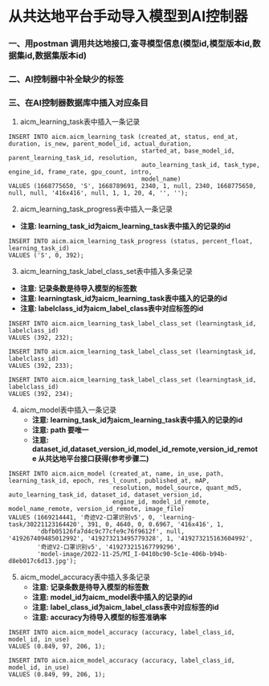 # 从共达地平台手动导入模型到AI控制器
### 一、用postman 调用共达地接口,查寻模型信息(模型id,模型版本id,数据集id,数据集版本id)
### 二、AI控制器中补全缺少的标签
### 三、在AI控制器数据库中插入对应条目
1. aicm_learning_task表中插入一条记录
``````mysql
INSERT INTO aicm.aicm_learning_task (created_at, status, end_at, duration, is_new, parent_model_id, actual_duration,
                                     started_at, base_model_id, parent_learning_task_id, resolution,
                                     auto_learning_task_id, task_type, engine_id, frame_rate, gpu_count, intro,
                                     model_name)
VALUES (1668775650, 'S', 1668789691, 2340, 1, null, 2340, 1668775650, null, null, '416x416', null, 1, 1, 20, 4, '', '');
``````
2. aicm_learning_task_progress表中插入一条记录
  * **注意: learning_task_id为aicm_learning_task表中插入的记录的id**
```mysql
INSERT INTO aicm.aicm_learning_task_progress (status, percent_float, learning_task_id)
VALUES ('S', 0, 392);
```
3. aicm_learning_task_label_class_set表中插入多条记录
  * **注意: 记录条数是待导入模型的标签数**
  * **注意: learningtask_id为aicm_learning_task表中插入的记录的id**
  * **注意: labelclass_id为aicm_label_class表中对应标签的id**
```mysql
INSERT INTO aicm.aicm_learning_task_label_class_set (learningtask_id, labelclass_id)
VALUES (392, 232);

INSERT INTO aicm.aicm_learning_task_label_class_set (learningtask_id, labelclass_id)
VALUES (392, 233);

INSERT INTO aicm.aicm_learning_task_label_class_set (learningtask_id, labelclass_id)
VALUES (392, 234);
```
4. aicm_model表中插入一条记录
   * **注意: learning_task_id为aicm_learning_task表中插入的记录的id**
   * **注意: path 要唯一**
   * **注意: dataset_id,dataset_version_id,model_id_remote,version_id_remote 从共达地平台接口获得(参考步骤二)**
```mysql
INSERT INTO aicm.aicm_model (created_at, name, in_use, path, learning_task_id, epoch, res_l_count, published_at, mAP,
                             resolution, model_source, quant_md5, auto_learning_task_id, dataset_id, dataset_version_id,
                             engine_id, model_id_remote, model_name_remote, version_id_remote, image_file)
VALUES (1669214441, '奇迹V2-口罩识别v5', 0, 'learning-task/30221123164420', 391, 0, 4640, 0, 0.6967, '416x416', 1,
        'dbfb05126fa7d4c9c77cfe9c76f9612f', null, '419267409485012992', '419273213495779328', 1, '419273215163604992',
        '奇迹V2-口罩识别v5', '419273215167799296',
        'model-image/2022-11-25/MI_I-0410bc90-5c1e-406b-b94b-d8eb017c6d13.jpg');
```
5. aicm_model_accuracy表中插入多条记录
   * **注意: 记录条数是待导入模型的标签数**
   * **注意: model_id为aicm_model表中插入的记录的id**
   * **注意: label_class_id为aicm_label_class表中对应标签的id**
   * **注意: accuracy为待导入模型的标签准确率**
```mysql
INSERT INTO aicm.aicm_model_accuracy (accuracy, label_class_id, model_id, in_use)
VALUES (0.849, 97, 206, 1);

INSERT INTO aicm.aicm_model_accuracy (accuracy, label_class_id, model_id, in_use)
VALUES (0.849, 99, 206, 1);
```
  


